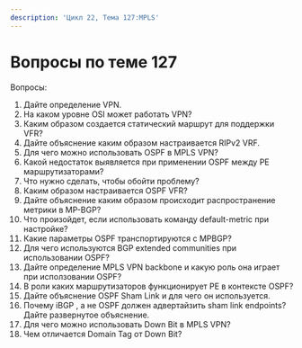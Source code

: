 ```yaml
---
description: 'Цикл 22, Тема 127:MPLS'
---
```


# Вопросы по теме 127

Вопросы:

1. Дайте определение VPN.
2. На каком уровне OSI может работать VPN?
3. Каким образом создается статический маршрут для поддержки VFR?
4. Дайте объяснение каким образом настраивается RIPv2 VRF.
5. Для чего можно использовать OSPF в MPLS VPN?
6. Какой недостаток выявляется при применении OSPF между PE маршрутизаторами?
7. Что нужно сделать, чтобы обойти проблему?
8. Каким образом настраивается OSPF VFR?
9. Дайте объяснение каким образом происходит распространение метрики в MP-BGP?
10. Что произойдет, если использовать команду default-metric при настройке?
11. Какие параметры OSPF транспортируются с MPBGP?
12. Для чего используются BGP extended communities при использовании OSPF?
13. Дайте определение MPLS VPN backbone и какую роль она играет при исползовании OSPF?
14. В роли каких маршрутизаторов функционирует PE в контексте OSPF?
15. Дайте объяснение OSPF Sham Link и для чего он используется.
16. Почему iBGP , а не OSPF должен адвертайзить sham link endpoints? Дайте развернутое объяснение.
17. Для чего можно использовать Down Bit в MPLS VPN?
18. Чем отличается Domain Tag от Down Bit?

